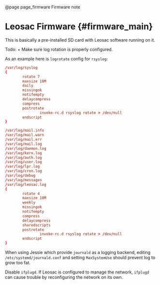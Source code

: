 @page page_firmware Firmware note

Leosac Firmware {#firmware_main}
================================

This is basically a pre-installed SD card with Leosac software running on it.

Todo:
     + Make sure log rotation is properly configured.
     
As an example here is `logrotate` config for `rsyslog`:

~~~~~~~~~~~~~~~~~~~~~~~~~~~~~~~~~~~~~~~~~~~~~~~~~~~~~~.conf
/var/log/syslog
{
        rotate 7
        maxsize 10M
        daily
        missingok
        notifempty
        delaycompress
        compress
        postrotate
                invoke-rc.d rsyslog rotate > /dev/null
        endscript
}

/var/log/mail.info
/var/log/mail.warn
/var/log/mail.err
/var/log/mail.log
/var/log/daemon.log
/var/log/kern.log
/var/log/auth.log
/var/log/user.log
/var/log/lpr.log
/var/log/cron.log
/var/log/debug
/var/log/messages
/var/log/leosac.log
{
        rotate 4
        maxsize 10M
        weekly
        missingok
        notifempty
        compress
        delaycompress
        sharedscripts
        postrotate
                invoke-rc.d rsyslog rotate > /dev/null
        endscript
}
~~~~~~~~~~~~~~~~~~~~~~~~~~~~~~~~~~~~~~~~~~~~~~~~~~~~~~


When using Jessie which provide `journald` as a logging backend, editing
`/etc/systemd/journald.conf` and setting `MaxSystemUse` should prevent log to grow
too fat.


Disable `ifplugd`. If Leosac is configured to manage the network, `ifplugd` can
cause trouble by reconfiguring the network on its own.
